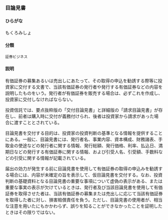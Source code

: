 <div style="display:none;">

## [あ行](securities-terms?id=あ行)
## [か行](securities-terms?id=か行)
## [さ行](securities-terms?id=さ行)
## [た行](securities-terms?id=た行)
## [な行](securities-terms?id=な行)
## [は行](securities-terms?id=は行)
## [ま行](securities-terms?id=ま行)

</div>

### 目論見書

#### ひらがな

もくろみしょ

#### 分類

`証券ビジネス`

#### 説明

有価証券の募集あるいは売出しにあたって、その取得の申込を勧誘する際等に投資家に交付する文書で、当該有価証券の発行者や発行する有価証券などの内容を説明したものをいう。発行者が有価証券を販売する場合は、必ずこれを作成し、投資家に交付しなければならない。
 
投資信託では、要点抜粋版の「交付目論見書」と詳細版の「請求目論見書」が存在し、前者は購入時に交付が義務付けられ、後者は投資家から請求があった場合に渡すこととされている。
 
目論見書を交付する目的は、投資家の投資判断の基準となる情報を提供することにある。一般に、目論見書には、発行者名、事業内容、資本構成、財務諸表、手取金の使途などの発行者に関する情報、発行総額、発行価格、利率、払込日、満期日などの発行する有価証券に関する情報、および引受人名、引受額、手数料などの引受に関する情報が記載されている。
 
届出の効力が発生する前に目論見書を使用して有価証券の取得の申込みを勧誘する場合には、内容が未確定の旨を表示して、仮目論見書を交付する。なお、投資判断の基礎資料となる目論見書の重要な事項について虚偽の表示がある、または重要な事実の表示が欠けているときは、発行者及び当該目論見書を使用して有価証券を取得させた者は、当該有価証券の募集または売出しに応じて当該有価証券を取得した者に対し、損害賠償責任を負う。ただし、目論見書の使用者が、相当な注意を用いたにもかかわらず、誤りを知ることができなかったことを証明したときはその限りではない。

<div style="display:none;">

## [や行](securities-terms?id=や行)
## [ら行](securities-terms?id=ら行)
## [わ行](securities-terms?id=わ行)
## [英数字・記号](securities-terms?id=英数字・記号)

</div>

